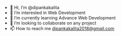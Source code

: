 - 👋 Hi, I’m @dipankakalita
- 👀 I’m interested in Web Development
- 🌱 I’m currently learning Advance Web Development
- 💞️ I’m looking to collaborate on any project
- 📫 How to reach me dipankakalita2018@gmail.com

<!---
dipankakalita/dipankakalita is a ✨ special ✨ repository because its `README.md` (this file) appears on your GitHub profile.
You can click the Preview link to take a look at your changes.
--->
